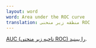 ```yaml
---
layout: word
word: Area under the ROC curve
translation: منطقه زیر منحنی ROC
---
```


[AUC (ناحیه زیر منحنی ROC) را ببینید](</a/auc_(area_under_the_roc_curve)/>).
